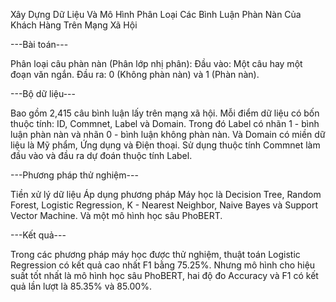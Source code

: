 Xây Dựng Dữ Liệu Và Mô Hình Phân Loại Các Bình Luận Phàn Nàn Của Khách Hàng Trên Mạng Xã Hội

---Bài toán---
 
 Phân loại câu phàn nàn (Phân lớp nhị phân):
Đầu vào: Một câu hay một đoạn văn ngắn.
Đầu ra: 0 (Không phàn nàn) và 1 (Phàn nàn).


---Bộ dữ liệu---
  
  Bao gồm 2,415 câu bình luận lấy trên mạng xã hội. Mỗi điểm dữ liệu có bốn thuộc tính: ID, Commnet, Label và Domain. Trong đó Label có nhãn 1 - bình luận phàn nàn và nhãn 0 - bình luận không phàn nàn. Và Domain có miền dữ liệu là Mỹ phẩm, Ứng dụng và Điện thoại.
  Sử dụng thuộc tính Commnet làm đầu vào và đầu ra dự đoán thuộc tính Label.
  
  
---Phương pháp thử nghiệm---

 Tiền xử lý dữ liệu
 Áp dụng phương pháp Máy học là Decision Tree, Random Forest, Logistic Regression, K - Nearest Neighbor, Naive Bayes và Support Vector Machine. Và một mô hình học sâu PhoBERT.


---Kết quả---

  Trong các phương pháp máy học được thử nghiệm, thuật toán Logistic Regression có kết quả cao nhất F1 bằng 75.25%. Nhưng mô hình cho hiệu suất tốt nhất là mô hình học sâu PhoBERT, hai độ đo Accuracy và F1 có kết quả lần lượt là 85.35% và 85.00%.




